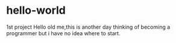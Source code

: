 # hello-world
1st project
Hello old me,this is another day thinking of becoming a programmer but i have no idea where to start.
